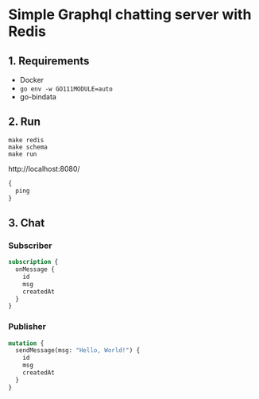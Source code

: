 # Simple Graphql chatting server with Redis

## 1. Requirements
* Docker
* `go env -w GO111MODULE=auto`
* go-bindata

## 2. Run
```shell script
make redis
make schema
make run
```

http://localhost:8080/
```graphql
{
  ping
}
```

## 3. Chat
### Subscriber
```graphql
subscription {
  onMessage {
    id
    msg
    createdAt
  }
}
```

### Publisher
```graphql
mutation {
  sendMessage(msg: "Hello, World!") {
    id
    msg
    createdAt
  }
}
```